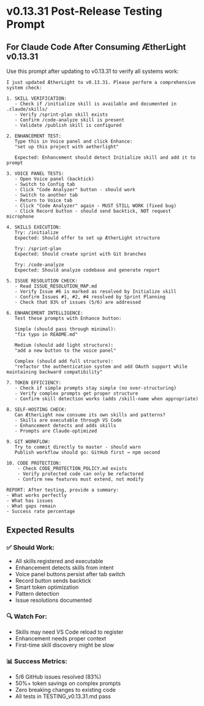 # v0.13.31 Post-Release Testing Prompt

## For Claude Code After Consuming ÆtherLight v0.13.31

Use this prompt after updating to v0.13.31 to verify all systems work:

```
I just updated ÆtherLight to v0.13.31. Please perform a comprehensive system check:

1. SKILL VERIFICATION:
   - Check if /initialize skill is available and documented in .claude/skills/
   - Verify /sprint-plan skill exists
   - Confirm /code-analyze skill is present
   - Validate /publish skill is configured

2. ENHANCEMENT TEST:
   Type this in Voice panel and click Enhance:
   "set up this project with aetherlight"

   Expected: Enhancement should detect Initialize skill and add it to prompt

3. VOICE PANEL TESTS:
   - Open Voice panel (backtick)
   - Switch to Config tab
   - Click "Code Analyzer" button - should work
   - Switch to another tab
   - Return to Voice tab
   - Click "Code Analyzer" again - MUST STILL WORK (fixed bug)
   - Click Record button - should send backtick, NOT request microphone

4. SKILLS EXECUTION:
   Try: /initialize
   Expected: Should offer to set up ÆtherLight structure

   Try: /sprint-plan
   Expected: Should create sprint with Git branches

   Try: /code-analyze
   Expected: Should analyze codebase and generate report

5. ISSUE RESOLUTION CHECK:
   - Read ISSUE_RESOLUTION_MAP.md
   - Verify Issue #6 is marked as resolved by Initialize skill
   - Confirm Issues #1, #2, #4 resolved by Sprint Planning
   - Check that 83% of issues (5/6) are addressed

6. ENHANCEMENT INTELLIGENCE:
   Test these prompts with Enhance button:

   Simple (should pass through minimal):
   "fix typo in README.md"

   Medium (should add light structure):
   "add a new button to the voice panel"

   Complex (should add full structure):
   "refactor the authentication system and add OAuth support while maintaining backward compatibility"

7. TOKEN EFFICIENCY:
   - Check if simple prompts stay simple (no over-structuring)
   - Verify complex prompts get proper structure
   - Confirm skill detection works (adds /skill-name when appropriate)

8. SELF-HOSTING CHECK:
   Can ÆtherLight now consume its own skills and patterns?
   - Skills are executable through VS Code
   - Enhancement detects and adds skills
   - Prompts are Claude-optimized

9. GIT WORKFLOW:
   Try to commit directly to master - should warn
   Publish workflow should go: GitHub first → npm second

10. CODE PROTECTION:
    - Check CODE_PROTECTION_POLICY.md exists
    - Verify protected code can only be refactored
    - Confirm new features must extend, not modify

REPORT: After testing, provide a summary:
- What works perfectly
- What has issues
- What gaps remain
- Success rate percentage
```

## Expected Results

### ✅ Should Work:
- All skills registered and executable
- Enhancement detects skills from intent
- Voice panel buttons persist after tab switch
- Record button sends backtick
- Smart token optimization
- Pattern detection
- Issue resolutions documented

### 🔍 Watch For:
- Skills may need VS Code reload to register
- Enhancement needs proper context
- First-time skill discovery might be slow

### 📊 Success Metrics:
- 5/6 GitHub issues resolved (83%)
- 50%+ token savings on complex prompts
- Zero breaking changes to existing code
- All tests in TESTING_v0.13.31.md pass